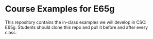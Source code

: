 # Course Examples for E65g

This repository contains the in-class examples we will develop in CSCI E65g.  Students should clone this repo and pull it before and after every class.

